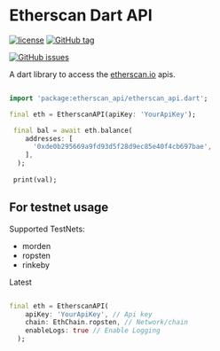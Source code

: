 # Etherscan Dart API

[![license](https://img.shields.io/github/license/Zfinix/etherscan_api.svg)](https://github.com/Zfinix/etherscan_api/blob/main/LICENSE.md)
[![GitHub tag](https://img.shields.io/github/tag/Zfinix/etherscan_api.svg)](https://github.com/Zfinix/etherscan_api)

[![GitHub issues](https://img.shields.io/github/issues/Zfinix/etherscan_api.svg)](https://github.com/Zfinix/etherscan_api/issues)

A dart library to access the [etherscan.io](https://etherscan.io/apis) apis. 

```dart

import 'package:etherscan_api/etherscan_api.dart';

final eth = EtherscanAPI(apiKey: 'YourApiKey');

 final bal = await eth.balance(
    addresses: [
      '0xde0b295669a9fd93d5f28d9ec85e40f4cb697bae',
    ],
  );
 
 print(val);

```
## For testnet usage

Supported TestNets:

* morden
* ropsten
* rinkeby

Latest

```dart

final eth = EtherscanAPI(
    apiKey: 'YourApiKey', // Api key
    chain: EthChain.ropsten, // Network/chain
    enableLogs: true // Enable Logging
  );
```



